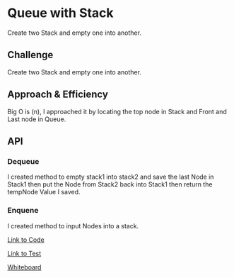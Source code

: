 # Queue with Stack
Create two Stack and empty one into another.

## Challenge
Create two Stack and empty one into another.

## Approach & Efficiency
Big O is (n), I approached it by locating the top node in Stack and Front and Last node in Queue.

## API
### Dequeue
I created method to empty stack1 into stack2 and save the last Node in Stack1 then put the Node from Stack2
back into Stack1 then return the tempNode Value I saved.

### Enquene
I created method to input Nodes into a stack.

[Link to Code](../401codechallenges/src/main/java/queueWithStacks/PseudoQueue.java)

[Link to Test](../401codechallenges/src/test/java/queueWithStacks/PseudoQueueTest.java)

[Whiteboard](../assets/queueStack.jpg)
